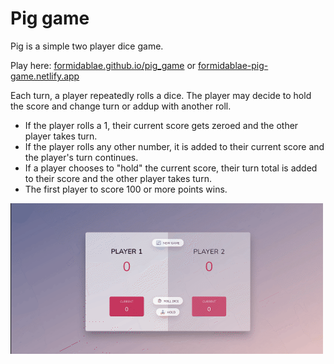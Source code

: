# Pig game

Pig is a simple two player dice game.

Play here: [formidablae.github.io/pig_game](https://formidablae.github.io/pig_game/) or [formidablae-pig-game.netlify.app](https://formidablae-pig-game.netlify.app/)

Each turn, a player repeatedly rolls a dice. The player may decide to hold the score and change turn or addup with another roll.

- If the player rolls a 1, their current score gets zeroed and the other player takes turn.
- If the player rolls any other number, it is added to their current score and the player's turn continues.
- If a player chooses to "hold" the current score, their turn total is added to their score and the other player takes turn.
- The first player to score 100 or more points wins.

<img src="./images/pig-game-animation.gif" />

